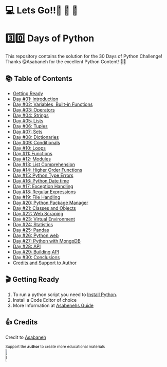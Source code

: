 #  💻 Lets Go!!🚀 🚀 🚀 

#  3️⃣0️⃣ Days of Python 

This repository contains the solution for the 30 Days of Python Challenge!
Thanks @Asabaneh for the excellent Python Content! 👋🏻


## 📚 Table of Contents
- [Getting Ready](#getting-ready)
- [Day #01: Introduction](#Introduction)
- [Day #02: Variables, Built-in Functions](#Variables-&-Built-in-Functions)
- [Day #03: Operators](#Operators)
- [Day #04: Strings](#Strings)
- [Day #05: Lists](#Lists)
- [Day #06: Tuples](#Tuples)
- [Day #07: Sets](#Sets)
- [Day #08: Dictionaries](#Dictionaries)
- [Day #09: Conditionals](#Conditionals)
- [Day #10: Loops](#Loops)
- [Day #11: Functions](#Functions)
- [Day #12: Modules](#Modules)
- [Day #13: List Comprehension](#List-Comprehension)
- [Day #14: Higher Order Functions](#Higher-Order-Functions)
- [Day #15: Python Type Errors](#Python-Type-Errors)
- [Day #16: Python Date time](#Python-Date-time)
- [Day #17: Exception Handling](#Exception-Handling)
- [Day #18: Regular Expressions](#Regular-Expressions)
- [Day #19: File Handling](#File-Handling)
- [Day #20: Python Package Manager](#Python-Package-Manager)
- [Day #21: Classes and Objects](#Classes-and-Objects)
- [Day #22: Web Scraping](#Web-Scraping)
- [Day #23: Virtual Environment](#Virtual-Environment)
- [Day #24: Statistics](#Statistics)
- [Day #25: Pandas](#Pandas)
- [Day #26: Python web](#Python-web)
- [Day #27: Python with MongoDB](#Python-with-MongoDB)
- [Day #28: API](#API)
- [Day #29: Building API](#Building-API)
- [Day #30: Conclusions](#Conclusions)
- [Credits and Support to Author](#Credits)


## 🎬  Getting Ready
1. To run a python script you need to [Install Python](https://www.python.org/).
2. Install a Code Editor of choice
3. More Information at [Asabenehs Guide](https://github.com/Asabeneh/30-Days-Of-Python#environment-setup)


## 👍 Credits
Credit to <a href =  https://github.com/Asabeneh/30-Days-Of-Python>Asabaneh </a>
<div>
<small> Support the <strong>author</strong> to create more educational materials</small> <br />  
<a href = "https://www.paypal.me/asabeneh"><img src='https://raw.githubusercontent.com/Asabeneh/30-Days-Of-Python/master/images/paypal_lg.png' alt='Paypal Logo' style="width:10%"/></a>
</div>
